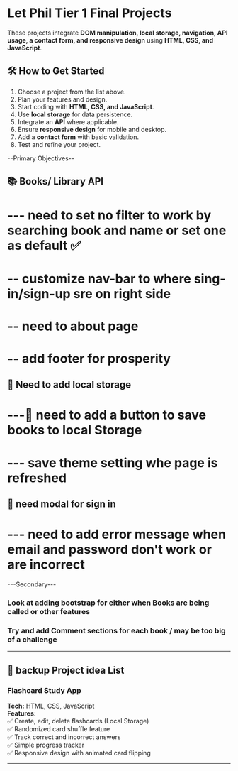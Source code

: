 # Let Phil Tier 1 Final Projects

These projects integrate **DOM manipulation, local storage, navigation, API usage, a contact form, and responsive design** using **HTML, CSS, and JavaScript**.

## 🛠️ How to Get Started

1. Choose a project from the list above.
2. Plan your features and design.
3. Start coding with **HTML, CSS, and JavaScript**.
4. Use **local storage** for data persistence.
5. Integrate an **API** where applicable.
6. Ensure **responsive design** for mobile and desktop.
7. Add a **contact form** with basic validation.
8. Test and refine your project.

--Primary Objectives--
## 📚 Books/ Library API
# --- need to set no filter to work by searching book and name or set one as default ✅
# -- customize nav-bar to where sing-in/sign-up sre on right side
# -- need to about page 
# -- add footer for prosperity

## 📩 Need to add local storage  
# ---🔲 need to add a button to save books to local Storage
# --- save theme setting whe page is refreshed

## 📄 need modal for sign in
# --- need to add error message when email and password don't work or are incorrect

---Secondary---

### Look at adding bootstrap for either when Books are being called or other features
### Try and add Comment sections for each book / may be too big of a challenge

---

## 📌 backup Project idea List
### Flashcard Study App

**Tech:** HTML, CSS, JavaScript  
**Features:**  
✅ Create, edit, delete flashcards (Local Storage)  
✅ Randomized card shuffle feature  
✅ Track correct and incorrect answers  
✅ Simple progress tracker  
✅ Responsive design with animated card flipping

---